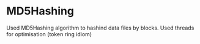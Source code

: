 # MD5Hashing
Used MD5Hashing algorithm to hashind data files by blocks. Used threads for optimisation (token ring idiom)
